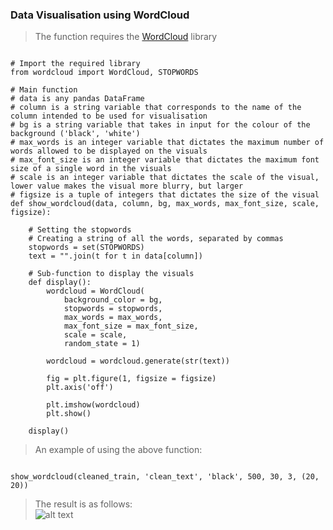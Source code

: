 ### Data Visualisation using WordCloud

> The function requires the [WordCloud](https://www.lfd.uci.edu/~gohlke/pythonlibs/#wordcloud) library
``` Py

# Import the required library
from wordcloud import WordCloud, STOPWORDS

# Main function
# data is any pandas DataFrame
# column is a string variable that corresponds to the name of the column intended to be used for visualisation
# bg is a string variable that takes in input for the colour of the background ('black', 'white')
# max_words is an integer variable that dictates the maximum number of words allowed to be displayed on the visuals
# max_font_size is an integer variable that dictates the maximum font size of a single word in the visuals
# scale is an integer variable that dictates the scale of the visual, lower value makes the visual more blurry, but larger
# figsize is a tuple of integers that dictates the size of the visual
def show_wordcloud(data, column, bg, max_words, max_font_size, scale, figsize):
  
    # Setting the stopwords
    # Creating a string of all the words, separated by commas
    stopwords = set(STOPWORDS)
    text = "".join(t for t in data[column])
    
    # Sub-function to display the visuals
    def display():
        wordcloud = WordCloud(
            background_color = bg,
            stopwords = stopwords,
            max_words = max_words,
            max_font_size = max_font_size,
            scale = scale,
            random_state = 1)
      
        wordcloud = wordcloud.generate(str(text))

        fig = plt.figure(1, figsize = figsize)
        plt.axis('off')

        plt.imshow(wordcloud)
        plt.show()

    display()

```

> An example of using the above function:
``` Py

show_wordcloud(cleaned_train, 'clean_text', 'black', 500, 30, 3, (20, 20))

```

> The result is as follows: <br>
> ![alt text](https://github.com/Neo-Zenith/SC1015-GP/blob/main/raw/Visual.png)
